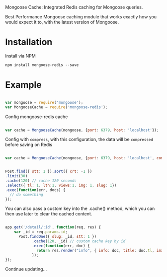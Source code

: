 Mongoose Cache: Integrated Redis caching for Mongoose queries.

Best Performance Mongoose caching module that works exactly how you would expect it to, with the latest version of Mongoose.

# Installation

Install via NPM

```js
npm install mongoose-redis --save
```


# Example

```js

var mongoose = require('mongoose');
var MongooseCache = require('mongoose-redis');

```
Config mongoose-redis cache
```js

var cache = MongooseCache(mongoose, {port: 6379, host: 'localhost'});

```
Config with `compress`, with this configuration, the data will be `compressed` before saving on Redis
```js

var cache = MongooseCache(mongoose, {port: 6379, host: 'localhost', compress: true});

```

```js

Post.find({ stt: 1 }).sort({ crt: -1 })
.limit(30)
.cache(120) // cache 120 seconds
.select({ tl: 1, lth:1, views:1, img: 1, slug: 1})
.exec(function(err, docs) {
  // do something
});

```
You can also pass a custom key into the .cache() method, which you can then use later to clear the cached content.

```js

app.get('/detail/:id', function(req, res) {
    var _id = req.params.id;  
      Post.findOne({ slug: _id, stt: 1 })
            .cache(120, _id) // custom cache key by id
            .exec(function(err, doc) {
              return res.render("info", { info: doc, title: doc.tl, image: doc.img, description: doc.desc });
            });       
});

```

Continue updating...
